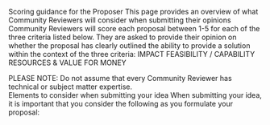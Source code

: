 Scoring guidance for the Proposer
This page provides an overview of what Community Reviewers will consider when submitting their opinions
Community Reviewers will score each proposal between 1-5 for each of the three criteria listed below. They are asked to provide their opinion on whether the proposal has clearly outlined the ability to provide a solution within the context of the three criteria: 
IMPACT
FEASIBILITY / CAPABILITY
RESOURCES & VALUE FOR MONEY

PLEASE NOTE: Do not assume that every Community Reviewer has technical or subject matter expertise.  
​
​
Elements to consider when submitting your idea
When submitting your idea, it is important that you consider the following as you formulate your proposal: 
